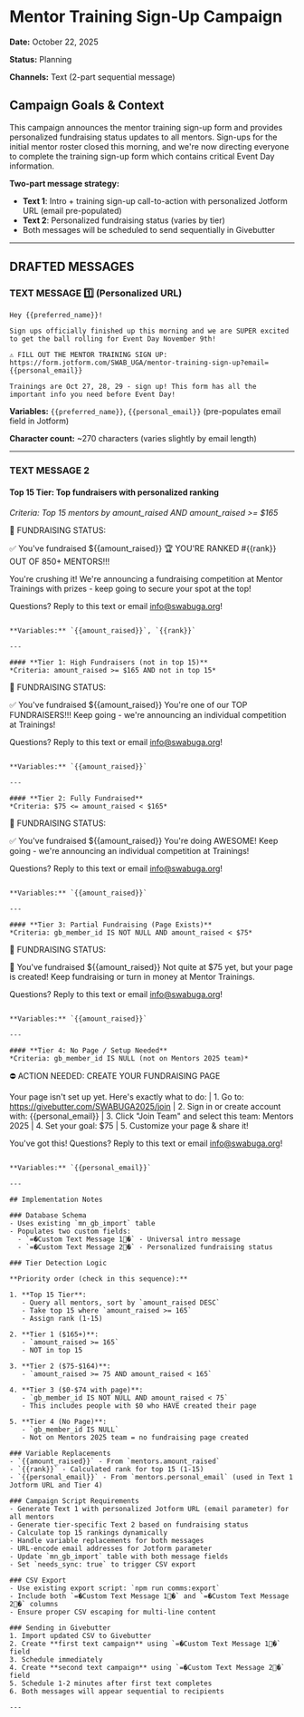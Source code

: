 # Mentor Training Sign-Up Campaign

**Date:** October 22, 2025

**Status:** Planning

**Channels:** Text (2-part sequential message)

## Campaign Goals & Context

This campaign announces the mentor training sign-up form and provides personalized fundraising status updates to all mentors. Sign-ups for the initial mentor roster closed this morning, and we're now directing everyone to complete the training sign-up form which contains critical Event Day information.

**Two-part message strategy:**
- **Text 1**: Intro + training sign-up call-to-action with personalized Jotform URL (email pre-populated)
- **Text 2**: Personalized fundraising status (varies by tier)
- Both messages will be scheduled to send sequentially in Givebutter

---

## DRAFTED MESSAGES

### TEXT MESSAGE 1️⃣ (Personalized URL)

```
Hey {{preferred_name}}!

Sign ups officially finished up this morning and we are SUPER excited to get the ball rolling for Event Day November 9th!

⚠️ FILL OUT THE MENTOR TRAINING SIGN UP:
https://form.jotform.com/SWAB_UGA/mentor-training-sign-up?email={{personal_email}}

Trainings are Oct 27, 28, 29 - sign up! This form has all the important info you need before Event Day!
```

**Variables:** `{{preferred_name}}`, `{{personal_email}}` (pre-populates email field in Jotform)

**Character count:** ~270 characters (varies slightly by email length)

---

### TEXT MESSAGE 2

#### **Top 15 Tier: Top fundraisers with personalized ranking**
*Criteria: Top 15 mentors by amount_raised AND amount_raised >= $165*

💸 FUNDRAISING STATUS:

✅ You've fundraised ${{amount_raised}}
🏆 YOU'RE RANKED #{{rank}} OUT OF 850+ MENTORS!!!

You're crushing it! We're announcing a fundraising competition at Mentor Trainings with prizes - keep going to secure your spot at the top!

Questions? Reply to this text or email info@swabuga.org!
```

**Variables:** `{{amount_raised}}`, `{{rank}}`

---

#### **Tier 1: High Fundraisers (not in top 15)**
*Criteria: amount_raised >= $165 AND not in top 15*

```
💸 FUNDRAISING STATUS:

✅ You've fundraised ${{amount_raised}}
You're one of our TOP FUNDRAISERS!!! Keep going - we're announcing an individual competition at Trainings!

Questions? Reply to this text or email info@swabuga.org!
```

**Variables:** `{{amount_raised}}`

---

#### **Tier 2: Fully Fundraised**
*Criteria: $75 <= amount_raised < $165*

```
💸 FUNDRAISING STATUS:

✅ You've fundraised ${{amount_raised}}
You're doing AWESOME! Keep going - we're announcing an individual competition at Trainings!

Questions? Reply to this text or email info@swabuga.org!
```

**Variables:** `{{amount_raised}}`

---

#### **Tier 3: Partial Fundraising (Page Exists)**
*Criteria: gb_member_id IS NOT NULL AND amount_raised < $75*

```
💸 FUNDRAISING STATUS:

🔄 You've fundraised ${{amount_raised}}
Not quite at $75 yet, but your page is created! Keep fundraising or turn in money at Mentor Trainings.

Questions? Reply to this text or email info@swabuga.org!
```

**Variables:** `{{amount_raised}}`

---

#### **Tier 4: No Page / Setup Needed**
*Criteria: gb_member_id IS NULL (not on Mentors 2025 team)*

```
⛔️ ACTION NEEDED: CREATE YOUR FUNDRAISING PAGE

Your page isn't set up yet. Here's exactly what to do:
| 1. Go to: https://givebutter.com/SWABUGA2025/join
| 2. Sign in or create account with: {{personal_email}}
| 3. Click "Join Team" and select this team: Mentors 2025
| 4. Set your goal: $75
| 5. Customize your page & share it!

You've got this! 
Questions? Reply to this text or email info@swabuga.org!
```

**Variables:** `{{personal_email}}`

---

## Implementation Notes

### Database Schema
- Uses existing `mn_gb_import` table
- Populates two custom fields:
  - `=�Custom Text Message 1�` - Universal intro message
  - `=�Custom Text Message 2�` - Personalized fundraising status

### Tier Detection Logic

**Priority order (check in this sequence):**

1. **Top 15 Tier**:
   - Query all mentors, sort by `amount_raised DESC`
   - Take top 15 where `amount_raised >= 165`
   - Assign rank (1-15)

2. **Tier 1 ($165+)**:
   - `amount_raised >= 165`
   - NOT in top 15

3. **Tier 2 ($75-$164)**:
   - `amount_raised >= 75 AND amount_raised < 165`

4. **Tier 3 ($0-$74 with page)**:
   - `gb_member_id IS NOT NULL AND amount_raised < 75`
   - This includes people with $0 who HAVE created their page

5. **Tier 4 (No Page)**:
   - `gb_member_id IS NULL`
   - Not on Mentors 2025 team = no fundraising page created

### Variable Replacements
- `{{amount_raised}}` - From `mentors.amount_raised`
- `{{rank}}` - Calculated rank for top 15 (1-15)
- `{{personal_email}}` - From `mentors.personal_email` (used in Text 1 Jotform URL and Tier 4)

### Campaign Script Requirements
- Generate Text 1 with personalized Jotform URL (email parameter) for all mentors
- Generate tier-specific Text 2 based on fundraising status
- Calculate top 15 rankings dynamically
- Handle variable replacements for both messages
- URL-encode email addresses for Jotform parameter
- Update `mn_gb_import` table with both message fields
- Set `needs_sync: true` to trigger CSV export

### CSV Export
- Use existing export script: `npm run comms:export`
- Include both `=�Custom Text Message 1�` and `=�Custom Text Message 2�` columns
- Ensure proper CSV escaping for multi-line content

### Sending in Givebutter
1. Import updated CSV to Givebutter
2. Create **first text campaign** using `=�Custom Text Message 1�` field
3. Schedule immediately
4. Create **second text campaign** using `=�Custom Text Message 2�` field
5. Schedule 1-2 minutes after first text completes
6. Both messages will appear sequential to recipients

---
